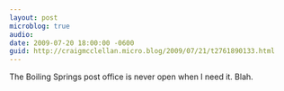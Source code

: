 ```yaml
---
layout: post
microblog: true
audio: 
date: 2009-07-20 18:00:00 -0600
guid: http://craigmcclellan.micro.blog/2009/07/21/t2761890133.html
---
```

The Boiling Springs post office is never open when I need it. Blah.
